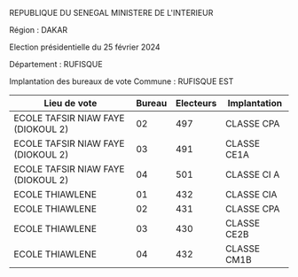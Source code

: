 REPUBLIQUE DU SENEGAL MINISTERE DE L'INTERIEUR

Région : DAKAR

Election présidentielle du 25 février 2024

Département : RUFISQUE

Implantation des bureaux de vote Commune : RUFISQUE EST

| Lieu de vote | Bureau | Electeurs | Implantation |
| - | - | - | - |
| ECOLE TAFSIR NIAW FAYE (DIOKOUL 2) | 02 | 497 | CLASSE CPA |
| ECOLE TAFSIR NIAW FAYE (DIOKOUL 2) | 03 | 491 | CLASSE CE1A |
| ECOLE TAFSIR NIAW FAYE (DIOKOUL 2) | 04 | 501 | CLASSE CI A |
| ECOLE THIAWLENE | 01 | 432 | CLASSE CIA |
| ECOLE THIAWLENE | 02 | 431 | CLASSE CPA |
| ECOLE THIAWLENE | 03 | 430 | CLASSE CE2B |
| ECOLE THIAWLENE | 04 | 432 | CLASSE CM1B |

<!-- PageNumber="8/21" -->
